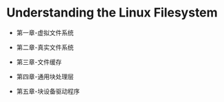 # Understanding the Linux Filesystem
* 第一章-虚拟文件系统

* 第二章-真实文件系统

* 第三章-文件缓存

* 第四章-通用块处理层

* 第五章-块设备驱动程序
